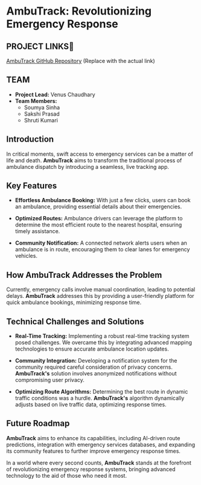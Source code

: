 # AmbuTrack: Revolutionizing Emergency Response

## PROJECT LINKS🔗
[AmbuTrack GitHub Repository](#) (Replace with the actual link)

## TEAM
- **Project Lead:** Venus Chaudhary
- **Team Members:**
  - Soumya Sinha
  - Sakshi Prasad
  - Shruti Kumari

## Introduction

In critical moments, swift access to emergency services can be a matter of life and death. **AmbuTrack** aims to transform the traditional process of ambulance dispatch by introducing a seamless, live tracking app.

## Key Features

- **Effortless Ambulance Booking:** With just a few clicks, users can book an ambulance, providing essential details about their emergencies.

- **Optimized Routes:** Ambulance drivers can leverage the platform to determine the most efficient route to the nearest hospital, ensuring timely assistance.

- **Community Notification:** A connected network alerts users when an ambulance is in route, encouraging them to clear lanes for emergency vehicles.

## How AmbuTrack Addresses the Problem

Currently, emergency calls involve manual coordination, leading to potential delays. **AmbuTrack** addresses this by providing a user-friendly platform for quick ambulance bookings, minimizing response time.

## Technical Challenges and Solutions

- **Real-Time Tracking:** Implementing a robust real-time tracking system posed challenges. We overcame this by integrating advanced mapping technologies to ensure accurate ambulance location updates.

- **Community Integration:** Developing a notification system for the community required careful consideration of privacy concerns. **AmbuTrack's** solution involves anonymized notifications without compromising user privacy.

- **Optimizing Route Algorithms:** Determining the best route in dynamic traffic conditions was a hurdle. **AmbuTrack's** algorithm dynamically adjusts based on live traffic data, optimizing response times.

## Future Roadmap

**AmbuTrack** aims to enhance its capabilities, including AI-driven route predictions, integration with emergency services databases, and expanding its community features to further improve emergency response times.

In a world where every second counts, **AmbuTrack** stands at the forefront of revolutionizing emergency response systems, bringing advanced technology to the aid of those who need it most.
